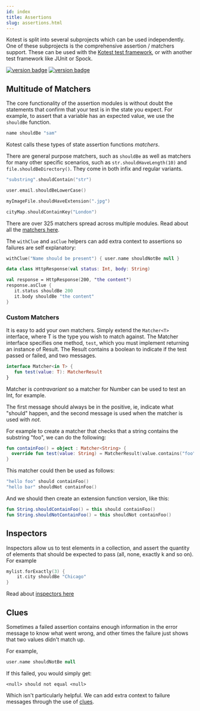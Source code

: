 ```yaml
---
id: index
title: Assertions
slug: assertions.html
---
```








Kotest is split into several subprojects which can be used independently. One of these subprojects is
the comprehensive assertion / matchers support. These can be used with the [Kotest test framework](../framework/index.md),
or with another test framework like JUnit or Spock.


[![version badge](https://img.shields.io/maven-central/v/io.kotest/kotest-assertions-core-jvm.svg?label=release)](https://search.maven.org/search?q=kotest)
[![version badge](https://img.shields.io/nexus/s/https/oss.sonatype.org/io.kotest/kotest-assertions-core-jvm.svg?label=snapshot)](https://oss.sonatype.org/content/repositories/snapshots/io/kotest)


## Multitude of Matchers

The core functionality of the assertion modules is without doubt the statements that
confirm that your test is in the state you expect. For example, to assert that a variable has an expected value, we
use the `shouldBe` function.


```kotlin
name shouldBe "sam"
```

Kotest calls these types of state assertion functions _matchers_.




There are general purpose matchers, such as `shouldBe` as well as matchers for many other specific scenarios,
such as `str.shouldHaveLength(10)` and `file.shouldBeDirectory()`. They come in both infix and regular variants.


```kotlin
"substring".shouldContain("str")

user.email.shouldBeLowerCase()

myImageFile.shouldHaveExtension(".jpg")

cityMap.shouldContainKey("London")
```



There are over 325 matchers spread across multiple modules. Read about all the [matchers here](matchers.md).






The `withClue` and `asClue` helpers can add extra context to assertions so failures are self explanatory:

```kotlin
withClue("Name should be present") { user.name shouldNotBe null }

data class HttpResponse(val status: Int, body: String)

val response = HttpResponse(200, "the content")
response.asClue {
   it.status shouldBe 200
   it.body shouldBe "the content"
}
```





### Custom Matchers

It is easy to add your own matchers. Simply extend the `Matcher<T>` interface, where T is the type you wish to match against.
The Matcher interface specifies one method, `test`, which you must implement returning an instance of Result.
The Result contains a boolean to indicate if the test passed or failed, and two messages.

```kotlin
interface Matcher<in T> {
   fun test(value: T): MatcherResult
}
```

Matcher is _contravariant_ so a matcher for Number can be used to test an Int, for example.

The first message should always be in the positive, ie, indicate what "should" happen, and the second message
is used when the matcher is used with _not_.

For example to create a matcher that checks that a string contains the substring "foo", we can do the following:

```kotlin
fun containFoo() = object : Matcher<String> {
  override fun test(value: String) = MatcherResult(value.contains("foo"), "String $value should include foo", "String $value should not include foo")
}
```
This matcher could then be used as follows:

```kotlin
"hello foo" should containFoo()
"hello bar" shouldNot containFoo()
```

And we should then create an extension function version, like this:

```kotlin
fun String.shouldContainFoo() = this should containFoo()
fun String.shouldNotContainFoo() = this shouldNot containFoo()
```










## Inspectors

Inspectors allow us to test elements in a collection, and assert the quantity of elements that should be
expected to pass (all, none, exactly k and so on). For example

```kotlin
mylist.forExactly(3) {
    it.city shouldBe "Chicago"
}
```

Read about [inspectors here](inspectors.md)




## Clues

Sometimes a failed assertion contains enough information in the error message to know what went wrong, and other times the failure just shows that two values didn't match up.

For example,

```kotlin
user.name shouldNotBe null
```

If this failed, you would simply get:

```
<null> should not equal <null>
```

Which isn't particularly helpful. We can add extra context to failure messages through the use of [clues](clues.md).



